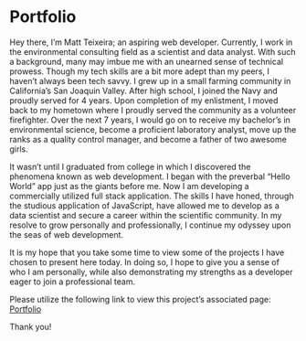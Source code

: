 # Portfolio
Hey there, I’m Matt Teixeira; an aspiring web developer. Currently, I work in the environmental consulting field as a scientist and data analyst. With such a background, many may imbue me with an unearned sense of technical prowess. Though my tech skills are a bit more adept than my peers, I haven’t always been tech savvy. I grew up in a small farming community in California’s San Joaquin Valley. After high school, I joined the Navy and proudly served for 4 years. Upon completion of my enlistment, I moved back to my hometown where I proudly served the community as a volunteer firefighter. Over the next 7 years, I would go on to receive my bachelor’s in environmental science, become a proficient laboratory analyst, move up the ranks as a quality control manager, and become a father of two awesome girls.

It wasn’t until I graduated from college in which I discovered the phenomena known as web development. I began with the preverbal “Hello World” app just as the giants before me. Now I am developing a commercially utilized full stack application. The skills I have honed, through the studious application of JavaScript, have allowed me to develop as a data scientist and secure a career within the scientific community. In my resolve to grow personally and professionally, I continue my odyssey upon the seas of web development.

It is my hope that you take some time to view some of the projects I have chosen to present here today. In doing so, I hope to give you a sense of who I am personally, while also demonstrating my strengths as a developer eager to join a professional team.

Please utilize the following link to view this project’s associated page: [Portfolio](https://apollosolo.github.io/Portfolio/)

Thank you!